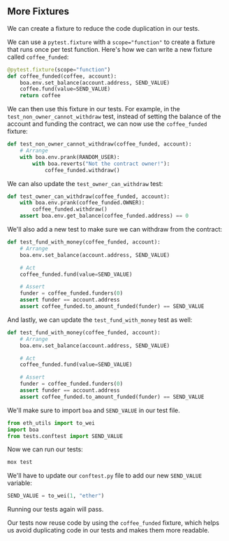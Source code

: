## More Fixtures

We can create a fixture to reduce the code duplication in our tests. 

We can use a `pytest.fixture` with a `scope="function"` to create a fixture that runs once per test function. Here's how we can write a new fixture called `coffee_funded`:

```python
@pytest.fixture(scope="function")
def coffee_funded(coffee, account):
    boa.env.set_balance(account.address, SEND_VALUE)
    coffee.fund(value=SEND_VALUE)
    return coffee
```

We can then use this fixture in our tests. For example, in the `test_non_owner_cannot_withdraw` test, instead of setting the balance of the account and funding the contract, we can now use the `coffee_funded` fixture:

```python
def test_non_owner_cannot_withdraw(coffee_funded, account):
    # Arrange
    with boa.env.prank(RANDOM_USER):
        with boa.reverts("Not the contract owner!"):
            coffee_funded.withdraw()
```

We can also update the `test_owner_can_withdraw` test:

```python
def test_owner_can_withdraw(coffee_funded, account):
    with boa.env.prank(coffee_funded.OWNER):
        coffee_funded.withdraw()
    assert boa.env.get_balance(coffee_funded.address) == 0
```

We'll also add a new test to make sure we can withdraw from the contract:

```python
def test_fund_with_money(coffee_funded, account):
    # Arrange
    boa.env.set_balance(account.address, SEND_VALUE)

    # Act
    coffee_funded.fund(value=SEND_VALUE)

    # Assert
    funder = coffee_funded.funders(0)
    assert funder == account.address
    assert coffee_funded.to_amount_funded(funder) == SEND_VALUE
```

And lastly, we can update the `test_fund_with_money` test as well:

```python
def test_fund_with_money(coffee_funded, account):
    # Arrange
    boa.env.set_balance(account.address, SEND_VALUE)

    # Act
    coffee_funded.fund(value=SEND_VALUE)

    # Assert
    funder = coffee_funded.funders(0)
    assert funder == account.address
    assert coffee_funded.to_amount_funded(funder) == SEND_VALUE
```

We'll make sure to import `boa` and `SEND_VALUE` in our test file.
```python
from eth_utils import to_wei
import boa
from tests.conftest import SEND_VALUE
```

Now we can run our tests:

```bash
mox test
```

We'll have to update our `conftest.py` file to add our new `SEND_VALUE` variable:

```python
SEND_VALUE = to_wei(1, "ether")
```

Running our tests again will pass.

Our tests now reuse code by using the `coffee_funded` fixture, which helps us avoid duplicating code in our tests and makes them more readable.

